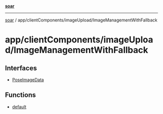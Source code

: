 [**soar**](../../../../README.md)

***

[soar](../../../../modules.md) / app/clientComponents/imageUpload/ImageManagementWithFallback

# app/clientComponents/imageUpload/ImageManagementWithFallback

## Interfaces

- [PoseImageData](interfaces/PoseImageData.md)

## Functions

- [default](functions/default.md)
